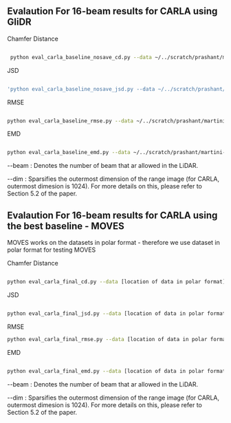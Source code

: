 

## Evalaution For 16-beam results for CARLA using GliDR 

Chamfer Distance
``` bash

 python eval_carla_baseline_nosave_cd.py --data ~/../scratch/prashant/martini-scratch-v1/data/DSLR/ --dim 4 --beam 16 --ae_weight 16/16-128/model_99_prev.t7   --batch_size 32 `
```

JSD

``` bash

'python eval_carla_baseline_nosave_jsd.py --data ~/../scratch/prashant/martini-scratch-v1/data/DSLR/ --dim 4 --beam 16 --ae_weight 16-128/model_99_prev.t7   --batch_size 32
```      

RMSE
``` bash

python eval_carla_baseline_rmse.py --data ~/../scratch/prashant/martini-scratch-v1/data/DSLR/ --dim 4 --beam 16 --ae_weight 16-128/model_99_prev.t7   --batch_size 32 '
```      

EMD
``` bash

python eval_carla_baseline_emd.py --data ~/../scratch/prashant/martini-scratch-v1/data/DSLR/ --dim 4 --beam 16 --ae_weight 16-128/model_99_prev.t7   --batch_size 32 
```


--beam : Denotes the number of beam that ar allowed in the LiDAR. 

--dim  : Sparsifies the outermost dimension of the range image (for CARLA, outermost dimesion is 1024). For more details on this, please refer to Section 5.2 of the paper.





## Evalaution For 16-beam results for CARLA using the best baseline - MOVES

MOVES works on the datasets in polar format - therefore we use dataset in polar format for testing MOVES


Chamfer Distance

``` bash

python eval_carla_final_cd.py --data [location of data in polar format] --dim 4 --beam 16 --ae_weight gen_105.pth --batch_size 64
```

JSD

``` bash

python eval_carla_final_jsd.py --data [location of data in polar format] --dim 4 --beam 16 --ae_weight gen_105.pth --batch_size 64
```      

RMSE

``` bash
python eval_carla_final_rmse.py --data [location of data in polar format] --dim 4 --beam 16 --ae_weight gen_105.pth --batch_size 64 
```      

EMD
``` bash

python eval_carla_final_emd.py --data [location of data in polar format] --dim 4 --beam 16 --ae_weight gen_105.pth --batch_size 64
```


--beam : Denotes the number of beam that ar allowed in the LiDAR. 

--dim  : Sparsifies the outermost dimension of the range image (for CARLA, outermost dimesion is 1024). For more details on this, please refer to Section 5.2 of the paper.




